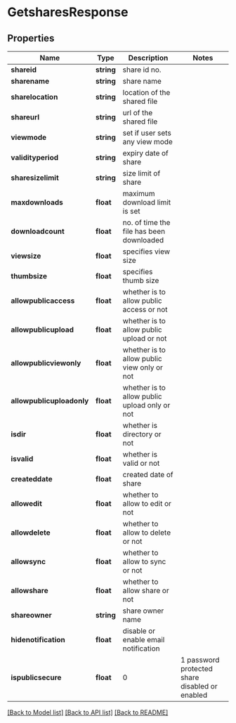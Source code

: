 # GetsharesResponse

## Properties
Name | Type | Description | Notes
------------ | ------------- | ------------- | -------------
**shareid** | **string** | share id no. | 
**sharename** | **string** | share name | 
**sharelocation** | **string** | location of the shared file | 
**shareurl** | **string** | url of the shared file | 
**viewmode** | **string** | set if user sets any view mode | 
**validityperiod** | **string** | expiry date of share | 
**sharesizelimit** | **string** | size limit of share | 
**maxdownloads** | **float** | maximum download limit is set | 
**downloadcount** | **float** | no. of time the file has been downloaded | 
**viewsize** | **float** | specifies view size | 
**thumbsize** | **float** | specifies thumb size | 
**allowpublicaccess** | **float** | whether is to allow public access or not | 
**allowpublicupload** | **float** | whether is to allow public upload or not | 
**allowpublicviewonly** | **float** | whether is to allow public view only or not | 
**allowpublicuploadonly** | **float** | whether is to allow public upload only or not | 
**isdir** | **float** | whether is directory or not | 
**isvalid** | **float** | whether is valid or not | 
**createddate** | **float** | created date of share | 
**allowedit** | **float** | whether to allow to edit or not | 
**allowdelete** | **float** | whether to allow to delete or not | 
**allowsync** | **float** | whether to allow to sync or not | 
**allowshare** | **float** | whether to allow share or not | 
**shareowner** | **string** | share owner name | 
**hidenotification** | **float** | disable or enable email notification | 
**ispublicsecure** | **float** | 0 | 1 password protected share disabled or enabled | 

[[Back to Model list]](../README.md#documentation-for-models) [[Back to API list]](../README.md#documentation-for-api-endpoints) [[Back to README]](../README.md)


